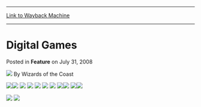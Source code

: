 
---
[Link to Wayback Machine](https://web.archive.org/web/20211019035059/https://magic.wizards.com/en/articles/archive/feature/digital-games-2008-07-31)

[_metadata_:wayback_url]:- "https://magic.wizards.com/en/articles/archive/feature/digital-games-2008-07-31"
[_metadata_:wayback_raw_url]:- "https://web.archive.org/web/20211019035059id_/https://magic.wizards.com/en/articles/archive/feature/digital-games-2008-07-31"
[_metadata_:wayback_capture_timestamp]:- "2021-10-19 03:50:59+00:00"
[_metadata_:generator]:- "Drupal 7 (http://drupal.org)"
[_metadata_:publish_date]:- "2008-07-31"
---


Digital Games
=============



 Posted in **Feature**
 on July 31, 2008 






![](https://media.magic.wizards.com/styles/auth_small/public/images/person/wizards_author.jpg)
By Wizards of the Coast













![](https://media.magic.wizards.com/image_legacy_migration/images/magic/digital/d14/CTA/EN_D14_DigitalGamesCTA_Top.jpg)[![](https://media.magic.wizards.com/image_legacy_migration/images/magic/digital/d14/CTA/EN_D14_DigitalGamesCTA_SteamButton_Static.jpg)](http://store.steampowered.com/app/213850/)
[![](https://media.magic.wizards.com/image_legacy_migration/images/magic/digital/d14/CTA/EN_D14_DigitalGamesCTA_XboxButton_Static.jpg)](http://marketplace.xbox.com/en-US/Product/Magic-2014-Duels-of-the-Planeswalkers/66acd000-77fe-1000-9115-d802584112c5)
[![](https://media.magic.wizards.com/image_legacy_migration/images/magic/digital/d14/CTA/EN_D14_DigitalGamesCTA_AppStoreButton_Static.jpg)](https://itunes.apple.com/app/magic-2014/id536661213)
[![](https://media.magic.wizards.com/image_legacy_migration/images/magic/digital/d14/CTA/EN_D14_DigitalGamesCTA_PSButton_Static.jpg)](https://store.sonyentertainmentnetwork.com/#!/cid=UP2037-NPUB30933_00-D14UNLOCK0000001?emcid=GM000001_wotc)
[![](https://media.magic.wizards.com/image_legacy_migration/images/magic/digital/d14/CTA/EN_D14_DigitalGamesCTA_GoogleButton_Static.jpg)](https://play.google.com/store/apps/details?id=com.stainlessgames.D14&feature=search_result#?t=W251bGwsMSwyLDEsImNvbS5zdGFpbmxlc3NnYW1lcy5EMTQiXQ)
[![](https://media.magic.wizards.com/image_legacy_migration/images/magic/digital/d14/CTA/EN_D14_DigitalGamesCTA_AmazonButton_Static.jpg)](http://www.amazon.com/gp/product/B00CF34B2I)
![](https://media.magic.wizards.com/image_legacy_migration/images/magic/digital/d14/CTA/EN_D14_DigitalGamesCTA_RightofButtons.jpg)[![](https://media.magic.wizards.com/image_legacy_migration/images/magic/digital/d14/CTA/EN_D14_DigitalGamesCTA_LearnButton_Static.jpg)](/en/node/632136)
![](https://media.magic.wizards.com/image_legacy_migration/images/magic/digital/d14/CTA/EN_D14_DigitalGamesCTA_Middle.jpg)[![](https://media.magic.wizards.com/image_legacy_migration/images/magic/digital/d14/CTA/EN_D14_DigitalGamesCTA_PromoButton_Static.jpg)](http://www.wizards.com/promo/duelsoftheplaneswalkers14)


![](https://media.magic.wizards.com/image_legacy_migration/images/magic/digital/d14/CTA/EN_CS_CT_PT_D14_DigitalGamesCTA_Right.jpg)
[![](https://media.magic.wizards.com/image_legacy_migration/images/magic/digital/d15/ENUK_D15_Large_CTA.jpg)](http://www.wizards.com/Magic/TCG/Events.aspx?x=mtgcom/events/d15/whatis)






